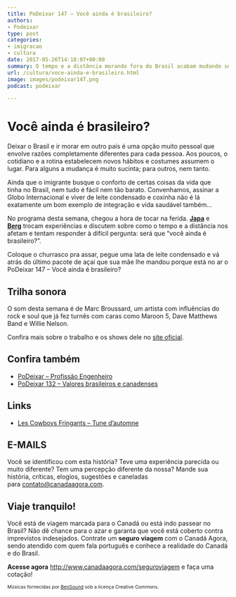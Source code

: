 ```yaml
---
title: PoDeixar 147 – Você ainda é brasileiro?
authors:
- Podeixar
type: post
categories:
- imigracao
- cultura
date: 2017-05-26T14:18:07+00:00
summary: O tempo e a distância morando fora do Brasil acabam mudando seu jeito de ser e de pensar. Será que ainda assim, você ainda é brasileiro?
url: /cultura/voce-ainda-e-brasileiro.html
image: images/podeixar147.png
podcast: podeixar

---
```

# Você ainda é brasileiro?

Deixar o Brasil e ir morar em outro país é uma opção muito pessoal que envolve razões completamente diferentes para cada pessoa. Aos poucos, o cotidiano e a rotina estabelecem novos hábitos e costumes assumem o lugar. Para alguns a mudança é muito sucinta; para outros, nem tanto.

Ainda que o imigrante busque o conforto de certas coisas da vida que tinha no Brasil, nem tudo é fácil nem tão barato. Convenhamos, assinar a Globo Internacional e viver de leite condensado e coxinha não é lá exatamente um bom exemplo de integração e vida saudável também&#8230;

No programa desta semana, chegou a hora de tocar na ferida. [**Japa**][1] e [**Berg**][2] trocam experiências e discutem sobre como o tempo e a distância nos afetam e tentam responder à difícil pergunta: será que &#8220;você ainda é brasileiro?&#8221;.

Coloque o churrasco pra assar, pegue uma lata de leite condensado e vá atrás do último pacote de açaí que sua mãe lhe mandou porque está no ar o PoDeixar 147 &#8211; Você ainda é brasileiro?



## Trilha sonora

O som desta semana é de Marc Broussard, um artista com influências do rock e soul que já fez turnês com caras como Maroon 5, Dave Matthews Band e Willie Nelson.

Confira mais sobre o trabalho e os shows dele no <a href="http://www.marcbroussard.com/" target="_blank" rel="noopener noreferrer">site oficial</a>.

## Confira também

  * [PoDeixar &#8211; Profissão Engenheiro][3]
  * [PoDeixar 132 &#8211; Valores brasileiros e canadenses][4]

## Links

  * <a href="https://www.youtube.com/watch?v=4_fQZSlpGl4" target="_blank" rel="noopener noreferrer">Les Cowboys Fringants &#8211; Tune d&#8217;automne</a>

## E-MAILS

Você se identificou com esta história? Teve uma experiência parecida ou muito diferente? Tem uma percepção diferente da nossa? Mande sua história, críticas, elogios, sugestões e caneladas para <contato@canadaagora.com>.

## Viaje tranquilo!

Você está de viagem marcada para o Canadá ou está indo passear no Brasil? Não dê chance para o azar e garanta que você está coberto contra imprevistos indesejados. Contrate um **seguro viagem** com o Canadá Agora, sendo atendido com quem fala português e conhece a realidade do Canadá e do Brasil.

**Acesse agora** <http://www.canadaagora.com/seguroviagem> e faça uma cotação!

<span style="font-size: 8pt;">Músicas fornecidas por <a href="http://www.bensound.com/" target="_blank" rel="noopener noreferrer">BenSound</a> sob a licença Creative Commons.</span>

 [1]: https://www.canadaagora.com/japa
 [2]: https://www.canadaagora.com/berg
 [3]: https://www.canadaagora.com/podeixar/profissao-engenheiro.html
 [4]: https://www.canadaagora.com/podeixar/valores-canadenses-brasileiros.html